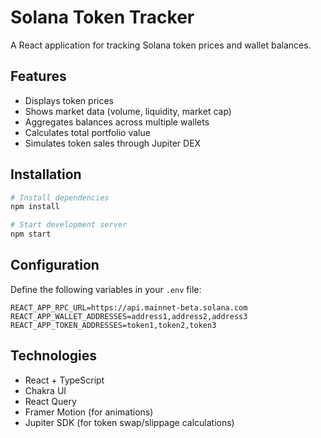 # Solana Token Tracker

A React application for tracking Solana token prices and wallet balances.

## Features

- Displays token prices
- Shows market data (volume, liquidity, market cap)
- Aggregates balances across multiple wallets
- Calculates total portfolio value
- Simulates token sales through Jupiter DEX

## Installation

```bash
# Install dependencies
npm install

# Start development server
npm start
```

## Configuration

Define the following variables in your `.env` file:

```
REACT_APP_RPC_URL=https://api.mainnet-beta.solana.com
REACT_APP_WALLET_ADDRESSES=address1,address2,address3
REACT_APP_TOKEN_ADDRESSES=token1,token2,token3
```

## Technologies

- React + TypeScript
- Chakra UI
- React Query
- Framer Motion (for animations)
- Jupiter SDK (for token swap/slippage calculations)

